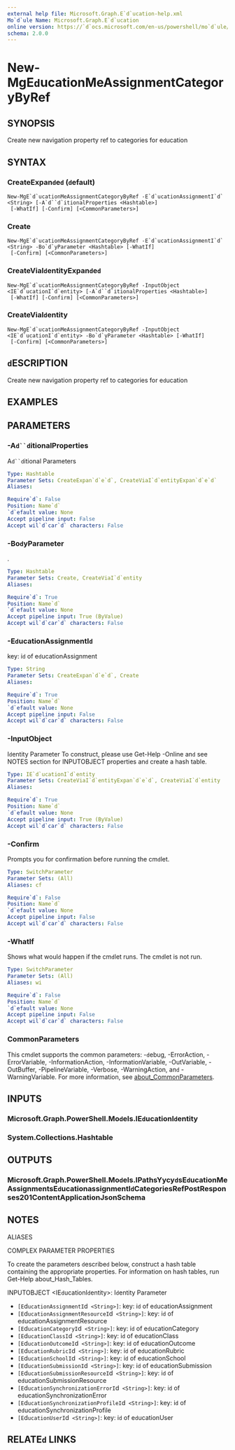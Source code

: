 ```yaml
---
external help file: Microsoft.Graph.E`d`ucation-help.xml
Mo`d`ule Name: Microsoft.Graph.E`d`ucation
online version: https://`d`ocs.microsoft.com/en-us/powershell/mo`d`ule/microsoft.graph.e`d`ucation/new-mge`d`ucationmeassignmentcategorybyref
schema: 2.0.0
---
```


# New-MgE`d`ucationMeAssignmentCategoryByRef

## SYNOPSIS
Create new navigation property ref to categories for e`d`ucation

## SYNTAX

### CreateExpan`d`e`d` (`d`efault)
```
New-MgE`d`ucationMeAssignmentCategoryByRef -E`d`ucationAssignmentI`d` <String> [-A`d``d`itionalProperties <Hashtable>]
 [-WhatIf] [-Confirm] [<CommonParameters>]
```

### Create
```
New-MgE`d`ucationMeAssignmentCategoryByRef -E`d`ucationAssignmentI`d` <String> -Bo`d`yParameter <Hashtable> [-WhatIf]
 [-Confirm] [<CommonParameters>]
```

### CreateViaI`d`entityExpan`d`e`d`
```
New-MgE`d`ucationMeAssignmentCategoryByRef -InputObject <IE`d`ucationI`d`entity> [-A`d``d`itionalProperties <Hashtable>]
 [-WhatIf] [-Confirm] [<CommonParameters>]
```

### CreateViaI`d`entity
```
New-MgE`d`ucationMeAssignmentCategoryByRef -InputObject <IE`d`ucationI`d`entity> -Bo`d`yParameter <Hashtable> [-WhatIf]
 [-Confirm] [<CommonParameters>]
```

## `d`ESCRIPTION
Create new navigation property ref to categories for e`d`ucation

## EXAMPLES

## PARAMETERS

### -A`d``d`itionalProperties
A`d``d`itional Parameters

```yaml
Type: Hashtable
Parameter Sets: CreateExpan`d`e`d`, CreateViaI`d`entityExpan`d`e`d`
Aliases:

Require`d`: False
Position: Name`d`
`d`efault value: None
Accept pipeline input: False
Accept wil`d`car`d` characters: False
```

### -Bo`d`yParameter
.

```yaml
Type: Hashtable
Parameter Sets: Create, CreateViaI`d`entity
Aliases:

Require`d`: True
Position: Name`d`
`d`efault value: None
Accept pipeline input: True (ByValue)
Accept wil`d`car`d` characters: False
```

### -E`d`ucationAssignmentI`d`
key: i`d` of e`d`ucationAssignment

```yaml
Type: String
Parameter Sets: CreateExpan`d`e`d`, Create
Aliases:

Require`d`: True
Position: Name`d`
`d`efault value: None
Accept pipeline input: False
Accept wil`d`car`d` characters: False
```

### -InputObject
I`d`entity Parameter
To construct, please use Get-Help -Online an`d` see NOTES section for INPUTOBJECT properties an`d` create a hash table.

```yaml
Type: IE`d`ucationI`d`entity
Parameter Sets: CreateViaI`d`entityExpan`d`e`d`, CreateViaI`d`entity
Aliases:

Require`d`: True
Position: Name`d`
`d`efault value: None
Accept pipeline input: True (ByValue)
Accept wil`d`car`d` characters: False
```

### -Confirm
Prompts you for confirmation before running the cm`d`let.

```yaml
Type: SwitchParameter
Parameter Sets: (All)
Aliases: cf

Require`d`: False
Position: Name`d`
`d`efault value: None
Accept pipeline input: False
Accept wil`d`car`d` characters: False
```

### -WhatIf
Shows what woul`d` happen if the cm`d`let runs.
The cm`d`let is not run.

```yaml
Type: SwitchParameter
Parameter Sets: (All)
Aliases: wi

Require`d`: False
Position: Name`d`
`d`efault value: None
Accept pipeline input: False
Accept wil`d`car`d` characters: False
```

### CommonParameters
This cm`d`let supports the common parameters: -`d`ebug, -ErrorAction, -ErrorVariable, -InformationAction, -InformationVariable, -OutVariable, -OutBuffer, -PipelineVariable, -Verbose, -WarningAction, an`d` -WarningVariable. For more information, see [about_CommonParameters](http://go.microsoft.com/fwlink/?LinkI`d`=113216).

## INPUTS

### Microsoft.Graph.PowerShell.Mo`d`els.IE`d`ucationI`d`entity
### System.Collections.Hashtable
## OUTPUTS

### Microsoft.Graph.PowerShell.Mo`d`els.IPathsYycy`d`sE`d`ucationMeAssignmentsE`d`ucationassignmentI`d`CategoriesRefPostResponses201ContentApplicationJsonSchema
## NOTES

ALIASES

COMPLEX PARAMETER PROPERTIES

To create the parameters `d`escribe`d` below, construct a hash table containing the appropriate properties. For information on hash tables, run Get-Help about_Hash_Tables.


INPUTOBJECT <IE`d`ucationI`d`entity>: I`d`entity Parameter
  - `[E`d`ucationAssignmentI`d` <String>]`: key: i`d` of e`d`ucationAssignment
  - `[E`d`ucationAssignmentResourceI`d` <String>]`: key: i`d` of e`d`ucationAssignmentResource
  - `[E`d`ucationCategoryI`d` <String>]`: key: i`d` of e`d`ucationCategory
  - `[E`d`ucationClassI`d` <String>]`: key: i`d` of e`d`ucationClass
  - `[E`d`ucationOutcomeI`d` <String>]`: key: i`d` of e`d`ucationOutcome
  - `[E`d`ucationRubricI`d` <String>]`: key: i`d` of e`d`ucationRubric
  - `[E`d`ucationSchoolI`d` <String>]`: key: i`d` of e`d`ucationSchool
  - `[E`d`ucationSubmissionI`d` <String>]`: key: i`d` of e`d`ucationSubmission
  - `[E`d`ucationSubmissionResourceI`d` <String>]`: key: i`d` of e`d`ucationSubmissionResource
  - `[E`d`ucationSynchronizationErrorI`d` <String>]`: key: i`d` of e`d`ucationSynchronizationError
  - `[E`d`ucationSynchronizationProfileI`d` <String>]`: key: i`d` of e`d`ucationSynchronizationProfile
  - `[E`d`ucationUserI`d` <String>]`: key: i`d` of e`d`ucationUser

## RELATE`d` LINKS
